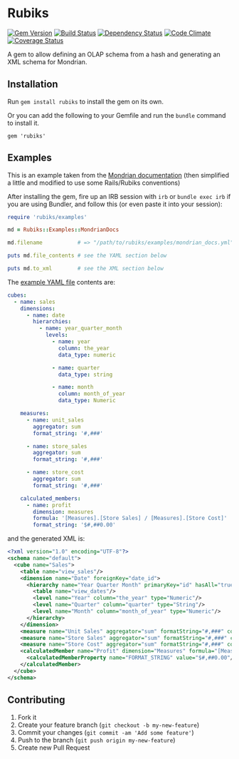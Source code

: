 # Rubiks

[![Gem Version](https://badge.fury.io/rb/rubiks.png)][gem]
[![Build Status](https://secure.travis-ci.org/moneydesktop/rubiks.png?branch=master)][travis]
[![Dependency Status](https://gemnasium.com/moneydesktop/rubiks.png?travis)][gemnasium]
[![Code Climate](https://codeclimate.com/github/moneydesktop/rubiks.png)][codeclimate]
[![Coverage Status](https://coveralls.io/repos/moneydesktop/rubiks/badge.png?branch=master)][coveralls]

[gem]: https://rubygems.org/gems/rubiks
[travis]: http://travis-ci.org/moneydesktop/rubiks
[gemnasium]: https://gemnasium.com/moneydesktop/rubiks
[codeclimate]: https://codeclimate.com/github/moneydesktop/rubiks
[coveralls]: https://coveralls.io/r/moneydesktop/rubiks

A gem to allow defining an OLAP schema from a hash and generating an XML schema for Mondrian.

## Installation

Run `gem install rubiks` to install the gem on its own.

Or you can add the following to your Gemfile and run the `bundle` command to install it.

    gem 'rubiks'

## Examples

This is an example taken from the [Mondrian documentation](http://mondrian.pentaho.com/documentation/schema.php#Cubes_and_dimensions) (then simplified a little and modified to use some Rails/Rubiks conventions)

After installing the gem, fire up an IRB session with `irb` or `bundle exec irb` if you are using Bundler, and follow this (or even paste it into your session):

```ruby
require 'rubiks/examples'

md = Rubiks::Examples::MondrianDocs

md.filename           # => "/path/to/rubiks/examples/mondrian_docs.yml"

puts md.file_contents # see the YAML section below

puts md.to_xml        # see the XML section below
```

The [example YAML file](examples/mondrian_docs.yml) contents are:

```yaml
cubes:
  - name: sales
    dimensions:
      - name: date
        hierarchies:
          - name: year_quarter_month
            levels:
              - name: year
                column: the_year
                data_type: numeric

              - name: quarter
                data_type: string

              - name: month
                column: month_of_year
                data_type: Numeric

    measures:
      - name: unit_sales
        aggregator: sum
        format_string: '#,###'

      - name: store_sales
        aggregator: sum
        format_string: '#,###'

      - name: store_cost
        aggregator: sum
        format_string: '#,###'

    calculated_members:
      - name: profit
        dimension: measures
        formula: '[Measures].[Store Sales] / [Measures].[Store Cost]'
        format_string: '$#,##0.00'
```

and the generated XML is:


```xml
<?xml version="1.0" encoding="UTF-8"?>
<schema name="default">
  <cube name="Sales">
    <table name="view_sales"/>
    <dimension name="Date" foreignKey="date_id">
      <hierarchy name="Year Quarter Month" primaryKey="id" hasAll="true">
        <table name="view_dates"/>
        <level name="Year" column="the_year" type="Numeric"/>
        <level name="Quarter" column="quarter" type="String"/>
        <level name="Month" column="month_of_year" type="Numeric"/>
      </hierarchy>
    </dimension>
    <measure name="Unit Sales" aggregator="sum" formatString="#,###" column="unit_sales"/>
    <measure name="Store Sales" aggregator="sum" formatString="#,###" column="store_sales"/>
    <measure name="Store Cost" aggregator="sum" formatString="#,###" column="store_cost"/>
    <calculatedMember name="Profit" dimension="Measures" formula="[Measures].[Store Sales] / [Measures].[Store Cost]">
      <calculatedMemberProperty name="FORMAT_STRING" value="$#,##0.00"/>
    </calculatedMember>
  </cube>
</schema>
```

## Contributing

1. Fork it
2. Create your feature branch (`git checkout -b my-new-feature`)
3. Commit your changes (`git commit -am 'Add some feature'`)
4. Push to the branch (`git push origin my-new-feature`)
5. Create new Pull Request
